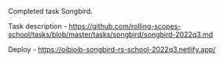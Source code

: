 Сompleted task Songbird. 

Task description - https://github.com/rolling-scopes-school/tasks/blob/master/tasks/songbird/songbird-2022q3.md

Deploy - https://oibioib-songbird-rs-school-2022q3.netlify.app/